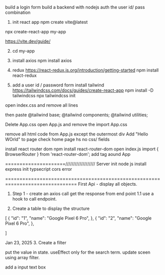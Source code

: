 build a login form
build a backend with nodejs
auth the user id/ pass combination

1.  init react app
    npm create vite@latest

npx create-react-app my-app

https://vite.dev/guide/

2. cd my-app

3. install axios
   npm install axios

4. redux
   https://react-redux.js.org/introduction/getting-started
   npm install react-redux

5. add a user id / password form
   install tailwind
   https://tailwindcss.com/docs/guides/create-react-app
   npm install -D tailwindcss
   npx tailwindcss init

open index.css and remove all lines

then paste
@tailwind base;
@tailwind components;
@tailwind utilities;

Delete App.css
open App.js and remove the import App.css

remove all html code from App.js except the outermost div
Add "Hello WOrld" to page
check home page hs no css/ fields

install react router dom
npm install react-router-dom
open index.js
import { BrowserRouter } from 'react-router-dom';
add tag aound App
<BrowserRouter>
<App />
</BrowserRouter>

=====================///////////////////
Server
init node js
install express
init typsecript
cors error

===============================================================================
First Api - display all objects.

1. Step 1 - create an axios call get the response from end point
   1.1 use a hook to call endpoint.

2. Create a table to display the structure

[
{
"id": "1",
"name": "Google Pixel 6 Pro",
},
{
"id": "2",
"name": "Google Pixel 6 Pro",
},

]

Jan 23, 2025 3. Create a filter

put the value in state.
useEffect only for the search term.
update sceen using array filter.

add a input text box
